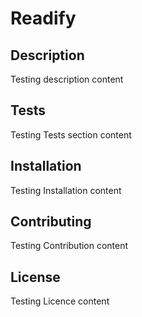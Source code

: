 # Readify
## Description

Testing description content

## Tests

Testing Tests section content

## Installation

Testing Installation content

## Contributing

Testing Contribution content

## License

Testing Licence content

